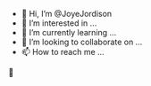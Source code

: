 - 👋 Hi, I’m @JoyeJordison
- 👀 I’m interested in ...
- 🌱 I’m currently learning ...
- 💞️ I’m looking to collaborate on ...
- 📫 How to reach me ...

<!---
JoyeJordison/JoyeJordison is a ✨ special ✨ repository because its `README.md` (this file) appears on your GitHub profile.
You can click the Preview link to take a look at your changes.
--->
👏
